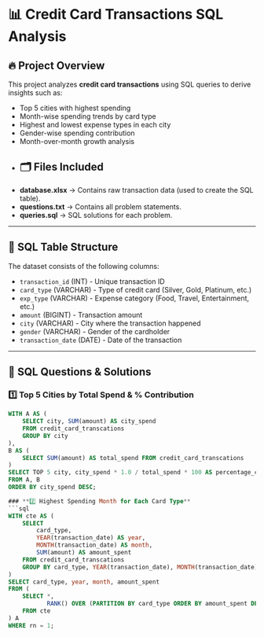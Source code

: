 # 📊 Credit Card Transactions SQL Analysis

## 🔥 Project Overview
This project analyzes **credit card transactions** using SQL queries to derive insights such as:
- Top 5 cities with highest spending  
- Month-wise spending trends by card type  
- Highest and lowest expense types in each city  
- Gender-wise spending contribution  
- Month-over-month growth analysis
- ## 🗂️ Files Included  
- **database.xlsx** → Contains raw transaction data (used to create the SQL table).  
- **questions.txt** → Contains all problem statements.  
- **queries.sql** → SQL solutions for each problem.  

---

## 📌 SQL Table Structure
The dataset consists of the following columns:
- `transaction_id` (INT) - Unique transaction ID  
- `card_type` (VARCHAR) - Type of credit card (Silver, Gold, Platinum, etc.)  
- `exp_type` (VARCHAR) - Expense category (Food, Travel, Entertainment, etc.)  
- `amount` (BIGINT) - Transaction amount  
- `city` (VARCHAR) - City where the transaction happened  
- `gender` (VARCHAR) - Gender of the cardholder  
- `transaction_date` (DATE) - Date of the transaction  

---

## 🚀 SQL Questions & Solutions

### **1️⃣ Top 5 Cities by Total Spend & % Contribution**
```sql
WITH A AS (
    SELECT city, SUM(amount) AS city_spend
    FROM credit_card_transcations 
    GROUP BY city
), 
B AS (
    SELECT SUM(amount) AS total_spend FROM credit_card_transcations
)
SELECT TOP 5 city, city_spend * 1.0 / total_spend * 100 AS percentage_contribution
FROM A, B
ORDER BY city_spend DESC;

### **2️⃣ Highest Spending Month for Each Card Type**
```sql
WITH cte AS (
    SELECT  
        card_type, 
        YEAR(transaction_date) AS year, 
        MONTH(transaction_date) AS month,
        SUM(amount) AS amount_spent
    FROM credit_card_transcations
    GROUP BY card_type, YEAR(transaction_date), MONTH(transaction_date)
)
SELECT card_type, year, month, amount_spent 
FROM (
    SELECT *, 
           RANK() OVER (PARTITION BY card_type ORDER BY amount_spent DESC) AS rn
    FROM cte
) A
WHERE rn = 1;










